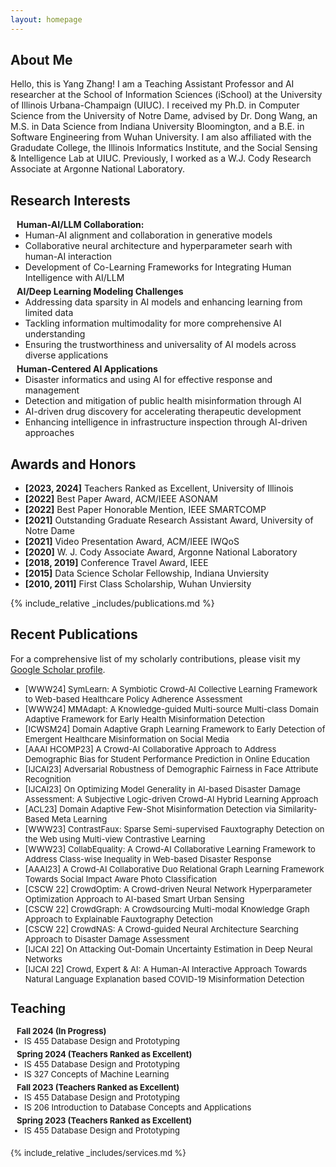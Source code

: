 ```yaml
---
layout: homepage
---
```


## About Me

Hello, this is Yang Zhang! I am a Teaching Assistant Professor and AI researcher at the School of Information Sciences (iSchool) at the University of Illinois Urbana-Champaign (UIUC). I received my Ph.D. in Computer Science from the University of Notre Dame, advised by Dr. Dong Wang, an M.S. in Data Science from Indiana University Bloomington, and a B.E. in Software Engineering from Wuhan University. I am also affiliated with the Gradudate College, the Illinois Informatics Institute, and the Social Sensing & Intelligence Lab at UIUC. Previously, I worked as a W.J. Cody Research Associate at Argonne National Laboratory.

## Research Interests
<h4 style="margin:0 10px 0;">Human-AI/LLM Collaboration:</h4>

<ul style="margin:0 0 5px;">
  <li><autocolor>Human-AI alignment and collaboration in generative models</autocolor></li>
  <li><autocolor>Collaborative neural architecture and hyperparameter searh with human-AI interaction</autocolor></li>
  <li><autocolor>Development of Co-Learning Frameworks for Integrating Human Intelligence with AI/LLM</autocolor></li>
</ul>

<h4 style="margin:0 10px 0;">AI/Deep Learning Modeling Challenges</h4>

<ul style="margin:0 0 5px;">
  <li><autocolor>Addressing data sparsity in AI models and enhancing learning from limited data</autocolor></li>
  <li><autocolor>Tackling information multimodality for more comprehensive AI understanding</autocolor></li>
    <li><autocolor>Ensuring the trustworthiness and universality of AI models across diverse applications</autocolor></li>
</ul>

<h4 style="margin:0 10px 0;">Human-Centered AI Applications</h4>

<ul style="margin:0 0 20px;">
  <li><autocolor>Disaster informatics and using AI for effective response and management</autocolor></li>
  <li><autocolor>Detection and mitigation of public health misinformation through AI</autocolor></li>
    <li><autocolor>AI-driven drug discovery for accelerating therapeutic development</autocolor></li>
        <li><autocolor>Enhancing intelligence in infrastructure inspection through AI-driven approaches</autocolor></li>
</ul>


## Awards and Honors

- **[2023, 2024]** Teachers Ranked as Excellent, University of Illinois
- **[2022]** Best Paper Award, ACM/IEEE ASONAM
- **[2022]** Best Paper Honorable Mention, IEEE SMARTCOMP
- **[2021]** Outstanding Graduate Research Assistant Award, University of Notre Dame 
- **[2021]** Video Presentation Award, ACM/IEEE IWQoS
- **[2020]** W. J. Cody Associate Award, Argonne National Laboratory
- **[2018, 2019]** Conference Travel Award, IEEE
- **[2015]** Data Science Scholar Fellowship, Indiana Unviersity
- **[2010, 2011]** First Class Scholarship, Wuhan Unviersity

{% include_relative _includes/publications.md %}

## Recent Publications

For a comprehensive list of my scholarly contributions, please visit my <a href="https://scholar.google.com/citations?user=uq55RBsAAAAJ&hl=en">Google Scholar profile</a>.


* <font size="2">[WWW24] SymLearn: A Symbiotic Crowd-AI Collective Learning Framework to Web-based Healthcare Policy Adherence Assessment <font>
* <font size="2">[WWW24] MMAdapt: A Knowledge-guided Multi-source Multi-class Domain Adaptive Framework for Early Health Misinformation Detection<font>
* <font size="2"> [ICWSM24] Domain Adaptive Graph Learning Framework to Early Detection of Emergent Healthcare Misinformation on Social Media<font>
* <font size="2">[AAAI HCOMP23] A Crowd-AI Collaborative Approach to Address Demographic Bias for Student Performance Prediction in Online Education<font>
* <font size="2">[IJCAI23] Adversarial Robustness of Demographic Fairness in Face Attribute Recognition<font>
* <font size="2">[IJCAI23] On Optimizing Model Generality in AI-based Disaster Damage Assessment: A Subjective Logic-driven Crowd-AI Hybrid Learning Approach<font>
* <font size="2">[ACL23] Domain Adaptive Few-Shot Misinformation Detection via Similarity-Based Meta Learning<font>
* <font size="2">[WWW23] ContrastFaux: Sparse Semi-supervised Fauxtography Detection on the Web using Multi-view Contrastive Learning<font>
* <font size="2">[WWW23] CollabEquality: A Crowd-AI Collaborative Learning Framework to Address Class-wise Inequality in Web-based Disaster Response<font>
* <font size="2">[AAAI23] A Crowd-AI Collaborative Duo Relational Graph Learning Framework Towards Social Impact Aware Photo Classification<font>
* <font size="2">[CSCW 22] CrowdOptim: A Crowd-driven Neural Network Hyperparameter Optimization Approach to AI-based Smart Urban Sensing<font>
* <font size="2">[CSCW 22] CrowdGraph: A Crowdsourcing Multi-modal Knowledge Graph Approach to Explainable Fauxtography Detection<font>
* <font size="2">[CSCW 22] CrowdNAS: A Crowd-guided Neural Architecture Searching Approach to Disaster Damage Assessment<font>
* <font size="2">[IJCAI 22] On Attacking Out-Domain Uncertainty Estimation in Deep Neural Networks<font>
* <font size="2">[IJCAI 22] Crowd, Expert & AI: A Human-AI Interactive Approach Towards Natural Language Explanation based COVID-19 Misinformation Detection <font>

## Teaching
<h4 style="margin:0 10px 0;">Fall 2024 (In Progress)</h4>

<ul style="margin:0 0 5px;">
  <li><autocolor>IS 455 Database Design and Prototyping</autocolor></li>
</ul>

<h4 style="margin:0 10px 0;">Spring 2024 (Teachers Ranked as Excellent)</h4>

<ul style="margin:0 0 5px;">
  <li><autocolor>IS 455 Database Design and Prototyping</autocolor></li>
  <li><autocolor>IS 327 Concepts of Machine Learning</autocolor></li>
</ul>


<h4 style="margin:0 10px 0;">Fall 2023 (Teachers Ranked as Excellent)</h4>

<ul style="margin:0 0 5px;">
  <li><autocolor>IS 455 Database Design and Prototyping</autocolor></li>
  <li><autocolor>IS 206 Introduction to Database Concepts and Applications</autocolor></li>
</ul>

<h4 style="margin:0 10px 0;">Spring 2023 (Teachers Ranked as Excellent)</h4>

<ul style="margin:0 0 20px;">
  <li><autocolor>IS 455 Database Design and Prototyping</autocolor></li>
</ul>


{% include_relative _includes/services.md %}
